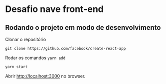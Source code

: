 # Desafio nave front-end

## Rodando o projeto em modo de desenvolvimento

Clonar o repositório

`git clone https://github.com/facebook/create-react-app`

Rodar os comandos
`yarn add`

`yarn start`

Abrir [http://localhost:3000](http://localhost:3000) no browser.
